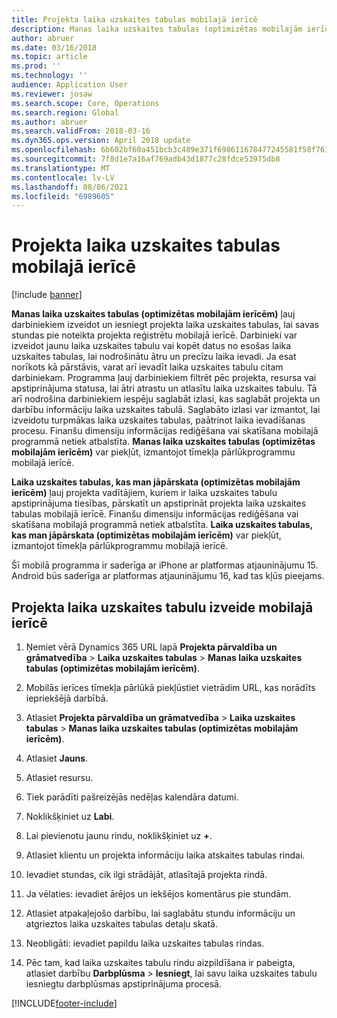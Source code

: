 ```yaml
---
title: Projekta laika uzskaites tabulas mobilajā ierīcē
description: Manas laika uzskaites tabulas (optimizētas mobilajām ierīcēm) ļauj darbiniekiem izveidot un iesniegt projekta laika uzskaites tabulas, lai savas stundas pie noteikta projekta reģistrētu mobilajā ierīcē.
author: abruer
ms.date: 03/16/2018
ms.topic: article
ms.prod: ''
ms.technology: ''
audience: Application User
ms.reviewer: josaw
ms.search.scope: Core, Operations
ms.search.region: Global
ms.author: abruer
ms.search.validFrom: 2018-03-16
ms.dyn365.ops.version: April 2018 update
ms.openlocfilehash: 6b602bf60a451bcb3c489e371f698611678477245581f58f76145a4b846c7b8a
ms.sourcegitcommit: 7f8d1e7a16af769adb43d1877c28fdce53975db8
ms.translationtype: MT
ms.contentlocale: lv-LV
ms.lasthandoff: 08/06/2021
ms.locfileid: "6989605"
---
```

# <a name="project-timesheets-on-a-mobile-device"></a>Projekta laika uzskaites tabulas mobilajā ierīcē

[!include [banner](../includes/banner.md)]

**Manas laika uzskaites tabulas (optimizētas mobilajām ierīcēm)** ļauj darbiniekiem izveidot un iesniegt projekta laika uzskaites tabulas, lai savas stundas pie noteikta projekta reģistrētu mobilajā ierīcē. Darbinieki var izveidot jaunu laika uzskaites tabulu vai kopēt datus no esošas laika uzskaites tabulas, lai nodrošinātu ātru un precīzu laika ievadi. Ja esat norīkots kā pārstāvis, varat arī ievadīt laika uzskaites tabulu citam darbiniekam. Programma ļauj darbiniekiem filtrēt pēc projekta, resursa vai apstiprinājuma statusa, lai ātri atrastu un atlasītu laika uzskaites tabulu. Tā arī nodrošina darbiniekiem iespēju saglabāt izlasi, kas saglabāt projekta un darbību informāciju laika uzskaites tabulā. Saglabāto izlasi var izmantot, lai izveidotu turpmākas laika uzskaites tabulas, paātrinot laika ievadīšanas procesu. Finanšu dimensiju informācijas rediģēšana vai skatīšana mobilajā programmā netiek atbalstīta. **Manas laika uzskaites tabulas (optimizētas mobilajām ierīcēm)** var piekļūt, izmantojot tīmekļa pārlūkprogrammu mobilajā ierīcē.

**Laika uzskaites tabulas, kas man jāpārskata (optimizētas mobilajām ierīcēm)** ļauj projekta vadītājiem, kuriem ir laika uzskaites tabulu apstiprinājuma tiesības, pārskatīt un apstiprināt projekta laika uzskaites tabulas mobilajā ierīcē. Finanšu dimensiju informācijas rediģēšana vai skatīšana mobilajā programmā netiek atbalstīta. **Laika uzskaites tabulas, kas man jāpārskata (optimizētas mobilajām ierīcēm)** var piekļūt, izmantojot tīmekļa pārlūkprogrammu mobilajā ierīcē.

Šī mobilā programma ir saderīga ar iPhone ar platformas atjauninājumu 15.
Android būs saderīga ar platformas atjauninājumu 16, kad tas kļūs pieejams.

## <a name="create-a-project-timesheet-on-your-mobile-device"></a>Projekta laika uzskaites tabulu izveide mobilajā ierīcē

1.  Ņemiet vērā Dynamics 365 URL lapā **Projekta pārvaldība un grāmatvedība** \> **Laika uzskaites tabulas** \> **Manas laika uzskaites tabulas (optimizētas mobilajām ierīcēm)**.

2.  Mobilās ierīces tīmekļa pārlūkā piekļūstiet vietrādim URL, kas norādīts iepriekšējā darbībā.
 
3.  Atlasiet **Projekta pārvaldība un grāmatvedība** \> **Laika uzskaites tabulas** \> **Manas laika uzskaites tabulas (optimizētas mobilajām ierīcēm)**.

4.  Atlasiet **Jauns**.

5.  Atlasiet resursu.

6.  Tiek parādīti pašreizējās nedēļas kalendāra datumi.

7.  Noklikšķiniet uz **Labi**.

8.  Lai pievienotu jaunu rindu, noklikšķiniet uz **+**.

9.  Atlasiet klientu un projekta informāciju laika atskaites tabulas rindai.

10. Ievadiet stundas, cik ilgi strādājāt, atlasītajā projekta rindā.

11. Ja vēlaties: ievadiet ārējos un iekšējos komentārus pie stundām.

12. Atlasiet atpakaļejošo darbību, lai saglabātu stundu informāciju un atgrieztos laika uzskaites tabulas detaļu skatā.

13. Neobligāti: ievadiet papildu laika uzskaites tabulas rindas.

14. Pēc tam, kad laika uzskaites tabulu rindu aizpildīšana ir pabeigta, atlasiet darbību **Darbplūsma** \> **Iesniegt**, lai savu laika uzskaites tabulu iesniegtu darbplūsmas apstiprinājuma procesā.


[!INCLUDE[footer-include](../includes/footer-banner.md)]